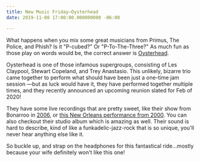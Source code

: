 ```yaml
---
title: New Music Friday—Oysterhead
date: 2019-11-08 17:00:00.000000000 -06:00

---
```


What happens when you mix some great musicians from Primus, The Police, and Phish? Is it "P-cubed?" Or "P-To-The-Three?" As much fun as those play on words would be, the correct answer is [Oysterhead](https://en.wikipedia.org/wiki/Oysterhead). 

Oysterhead is one of those infamous supergroups, consisting of Les Claypool, Stewart Copeland, and Trey Anastasio. This unlikely, bizarre trio came together to perform what should have been just a one-time jam session —but as luck would have it, they have performed together multiple times, and they recently announced an upcoming reunion slated for Feb of 2020!

They have some live recordings that are pretty sweet, like their show from Bonarroo in [2006](https://youtu.be/pV6uIhmVX1U), or [this New Orleans performance from 2000](https://soundcloud.com/undermind1978/sets/oysterhead-2000-05-04-new-orleans-la). You can also checkout their studio album which is amazing as well. Their sound is hard to describe, kind of like a funkadelic-jazz-rock that is so unique, you'll never hear anything else like it. 

So buckle up, and strap on the headphones for this fantastical ride...mostly because your wife definitely won't like this one!
